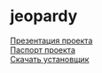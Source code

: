 # jeopardy
<a href="https://docs.google.com/presentation/d/1njC03U8graOycN4XU_1Rs6CaQ5_oWVEvGlzqaTomdsU/edit?usp=sharing">Презентация проекта</a><br>
<a href="https://docs.google.com/document/d/14cPy6Reyb12w5P-iD6ubun5lQX883GvA-wYrGMyVPa0/edit?usp=sharing">Паспорт проекта</a><br>
<a href="https://disk.yandex.ru/d/W1MYvYueLhZhjw">Скачать установщик</a>
